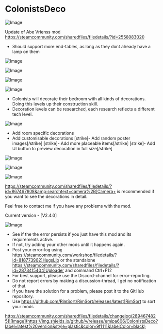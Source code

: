 # ColonistsDeco

![Image](https://i.imgur.com/buuPQel.png)

Update of Abe Vrienss mod
https://steamcommunity.com/sharedfiles/filedetails/?id=2558083020

- Should support more end-tables, as long as they dont already have a lamp on them

![Image](https://i.imgur.com/pufA0kM.png)

	
![Image](https://i.imgur.com/Z4GOv8H.png)

![Image](https://i.imgur.com/XNDcVTT.png)



![Image](https://i.imgur.com/28eFc45.png)

- Colonists will decorate their bedroom with all kinds of decorations. Doing this levels up their construction skill.
- Decoration levels can be researched, each research reflects a different tech level.


![Image](https://i.imgur.com/6QOB71B.png)

- Add room specific decorations
- Add customisable decorations
[strike]- Add random poster images[/strike]
[strike]- Add more placeable items[/strike]
[strike]- Add UI button to preview decoration in full size[/strike]


![Image](https://i.imgur.com/D7Ig9n1.png)


![Image](https://i.imgur.com/06Ybo2O.gif)


![Image](https://i.imgur.com/Dbfd3PI.png)

https://steamcommunity.com/sharedfiles/filedetails/?id=867467808&amp;searchtext=camera%2B]Camera+ is recommended if you want to see the decorations in detail.

Feel free to contact me if you have any problems with the mod.

Current version - [V2.4.0]
	
![Image](https://i.imgur.com/PwoNOj4.png)



-  See if the the error persists if you just have this mod and its requirements active.
-  If not, try adding your other mods until it happens again.
-  Post your error-log using https://steamcommunity.com/workshop/filedetails/?id=818773962]HugsLib or the standalone https://steamcommunity.com/sharedfiles/filedetails/?id=2873415404]Uploader and command Ctrl+F12
-  For best support, please use the Discord-channel for error-reporting.
-  Do not report errors by making a discussion-thread, I get no notification of that.
-  If you have the solution for a problem, please post it to the GitHub repository.
-  Use https://github.com/RimSort/RimSort/releases/latest]RimSort to sort your mods



https://steamcommunity.com/sharedfiles/filedetails/changelog/2894674825]![Image](https://img.shields.io/github/v/release/emipa606/ColonistsDeco?label=latest%20version&style=plastic&color=9f1111&labelColor=black)

